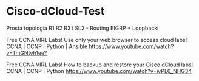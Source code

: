 # Cisco-dCloud-Test
Prosta topologia R1 R2 R3 i SL2 - Routing EIGRP + Loopbacki

Free CCNA VIRL Labs! Use only your web browser to access cloud labs! CCNA | CCNP | Python | Ansible
https://www.youtube.com/watch?v=TmGNtvh1eeY

Free CCNA VIRL Labs! How to backup and restore your Cisco dCloud labs! CCNA | CCNP | Python
https://www.youtube.com/watch?v=ivPL6_NHG34
